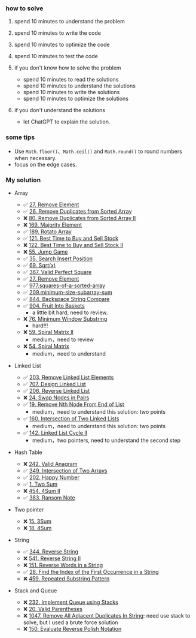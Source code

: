 
### how to solve
1. spend 10 minutes to understand the problem
2. spend 10 minutes to write the code
3. spend 10 minutes to optimize the code
4. spend 10 minutes to test the code

5. if you don't know how to solve the problem
    - spend 10 minutes to read the solutions
    - spend 10 minutes to understand the solutions
    - spend 10 minutes to write the solutions
    - spend 10 minutes to optimize the solutions
6. if you don't understand the solutions
    - let ChatGPT to explain the solution.



### some tips
- Use `Math.floor()`、`Math.ceil()` and `Math.round()` to round numbers when necessary.
- focus on the edge cases.


### My solution
- Array
    - ✅ [27. Remove Element](https://leetcode.com/problems/remove-element/description/?envType=study-plan-v2&envId=top-interview-150)
    - ✅ [26. Remove Duplicates from Sorted Array](https://leetcode.com/problems/remove-duplicates-from-sorted-array/description/?envType=study-plan-v2&envId=top-interview-150)
    - ❌ [80. Remove Duplicates from Sorted Array II](https://leetcode.com/problems/remove-duplicates-from-sorted-array-ii/description/?envType=study-plan-v2&envId=top-interview-150)
    - ❌ [169. Majority Element](https://leetcode.com/problems/majority-element/description/?envType=study-plan-v2&envId=top-interview-150)
    - ✅ [189. Rotato Array](https://leetcode.com/problems/rotate-array/description/?envType=study-plan-v2&envId=top-interview-150)
    - ✅ [121. Best Time to Buy and Sell Stock](https://leetcode.com/problems/best-time-to-buy-and-sell-stock/description/) 
    - ❌ [122. Best Time to Buy and Sell Stock II](https://leetcode.com/problems/best-time-to-buy-and-sell-stock-ii/description/?envType=study-plan-v2&envId=top-interview-150) 
    - ❌ [55. Jump Game](https://leetcode.com/problems/jump-game/?envType=study-plan-v2&envId=top-interview-150) 
    - ✅ [35. Search Insert Position](https://leetcode.com/problems/search-insert-position/description/)
    - ✅ [69. Sqrt(x)](https://leetcode.com/problems/sqrtx/description/)
    - ✅ [367. Valid Perfect Square](https://leetcode.com/problems/valid-perfect-square/description/)
    - ✅ [27. Remove Element](https://leetcode.com/problems/remove-element/description/)
    - ✅ [977.squares-of-a-sorted-array](https://leetcode.com/problems/squares-of-a-sorted-array/description/)
    - ✅ [209.minimum-size-subarray-sum](https://leetcode.com/problems/minimum-size-subarray-sum/description/)
    - ✅ [844. Backspace String Compare](https://leetcode.com/problems/backspace-string-compare/description/)
    - ✅ [904. Fruit Into Baskets](https://leetcode.com/problems/fruit-into-baskets/description/)
        - a little bit hard, need to review.
    - ❌ [76. Minimum Window Substring](https://leetcode.com/problems/minimum-window-substring/description/) 
        - hard!!!
    - ❌ [59. Spiral Matrix II](https://leetcode.com/problems/spiral-matrix-ii/description/)
        - medium，need to review
    - ❌ [54. Spiral Matrix](https://leetcode.com/problems/spiral-matrix/description/)
        - medium，need to understand

- Linked List
    - ✅ [203. Remove Linked List Elements](https://leetcode.com/problems/remove-linked-list-elements/description/)
    - ✅ [707. Design Linked List](https://leetcode.com/problems/design-linked-list/description/)
    - ✅ [206. Reverse Linked List](https://leetcode.com/problems/reverse-linked-list/description/)
    - ❌ [24. Swap Nodes in Pairs](https://leetcode.com/problems/swap-nodes-in-pairs/description/)
    - ✅ [19. Remove Nth Node From End of List](https://leetcode.com/problems/remove-nth-node-from-end-of-list/)
        - medium，need to understand this solution: two points
    - ✅ [160. Intersection of Two Linked Lists](https://leetcode.com/problems/intersection-of-two-linked-lists/)
        - medium，need to understand this solution: two points
    - ✅ [142. Linked List Cycle II](https://leetcode.com/problems/linked-list-cycle-ii/)
        - medium，two pointers, need to understand the second step 

- Hash Table
    - ❌ [242. Valid Anagram](https://leetcode.com/problems/valid-anagram/description/) 
    - ✅ [349. Intersection of Two Arrays](https://leetcode.com/problems/intersection-of-two-arrays/description/) 
    - ✅ [202. Happy Number](https://leetcode.com/problems/happy-number/description/) 
    - ✅ [1. Two Sum](https://leetcode.com/problems/two-sum/description/) 
    - ❌ [454. 4Sum II](https://leetcode.com/problems/4sum-ii/description/) 
    - ✅ [383. Ransom Note](https://leetcode.com/problems/ransom-note/description/) 
   
- Two pointer
    - ❌ [15. 3Sum](https://leetcode.com/problems/3sum/description/) 
    - ❌ [18. 4Sum](https://leetcode.com/problems/4sum/description/) 

- String
    - ✅ [344. Reverse String](https://leetcode.com/problems/reverse-string/description/) 
    - ❌ [541. Reverse String II](https://leetcode.com/problems/reverse-string-ii/description/) 
    - ❌ [151. Reverse Words in a String](https://leetcode.com/problems/reverse-words-in-a-string/description/) 
    - ✅ [28. Find the Index of the First Occurrence in a String](https://leetcode.com/problems/find-the-index-of-the-first-occurrence-in-a-string/description/) 
    - ❌ [459. Repeated Substring Pattern](https://leetcode.com/problems/repeated-substring-pattern/description/) 

- Stack and Queue 
    - ❌ [232. Implement Queue using Stacks](https://leetcode.com/problems/implement-queue-using-stacks/description/)
    - ❌ [20. Valid Parentheses](https://leetcode.com/problems/valid-parentheses/description/)
    - ❌ [1047. Remove All Adjacent Duplicates In String](https://leetcode.com/problems/remove-all-adjacent-duplicates-in-string/description/): need use stack to solve, but I used a brute force solution
    - ❌ [150. Evaluate Reverse Polish Notation](https://leetcode.com/problems/evaluate-reverse-polish-notation/description/)
    